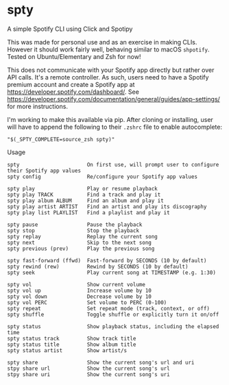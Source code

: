 # spty
A simple Spotify CLI using Click and Spotipy

This was made for personal use and as an exercise in making CLIs. However it should work fairly well, behaving similar to macOS `shpotify`. Tested on Ubuntu/Elementary and Zsh for now!

This does not communicate with your Spotify app directly but rather over API calls. It's a remote controller. As such, users need to have a Spotify premium account and create a Spotify app at https://developer.spotify.com/dashboard/. See https://developer.spotify.com/documentation/general/guides/app-settings/ for more instructions.

I'm working to make this available via pip. After cloning or installing, user will have to append the following to their `.zshrc` file to enable autocomplete:
```
"$(_SPTY_COMPLETE=source_zsh spty)"
````

Usage
```
spty                      On first use, will prompt user to configure their Spotify app values
spty config               Re/configure your Spotify app values

spty play                 Play or resume playback
spty play TRACK           Find a track and play it
spty play album ALBUM     Find an album and play it
spty play artist ARTIST   Find an artist and play its discography
spty play list PLAYLIST   Find a playlist and play it

spty pause                Pause the playback
spty stop                 Stop the playback
spty replay               Replay the current song
spty next                 Skip to the next song
spty previous (prev)      Play the previous song

spty fast-forward (ffwd)  Fast-forward by SECONDS (10 by default)
spty rewind (rew)         Rewind by SECONDS (10 by default)
spty seek                 Play current song at TIMESTAMP (e.g. 1:30)

spty vol                  Show current volume
spty vol up               Increase volume by 10
spty vol down             Decrease volume by 10
spty vol PERC             Set volume to PERC (0-100)
spty repeat               Set repeat mode (track, context, or off)
spty shuffle              Toggle shuffle or explicitly turn it on/off

spty status               Show playback status, including the elapsed time
spty status track         Show track title
spty status title         Show album title
spty status artist        Show artist/s

spty share                Show the current song's url and uri
stpy share url            Show the current song's url
stpy share uri            Show the current song's uri
```
